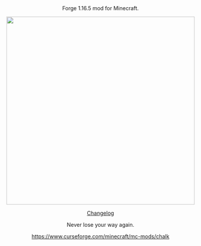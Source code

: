 <div align=center

Forge 1.16.5 mod for Minecraft.

</div>

<div align=center
  
<a href="https://www.curseforge.com/minecraft/mc-mods/chalk"><img src="https://github.com/mortuusars/Chalk/blob/master/media/All_Chalks_Large.png" width="500"><a>

[Changelog](CHANGELOG.md)
  
Never lose your way again.

https://www.curseforge.com/minecraft/mc-mods/chalk
  
</div>
